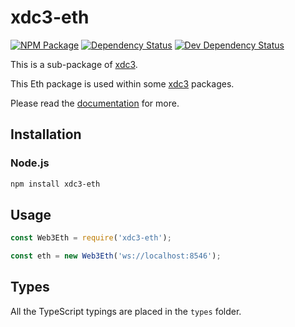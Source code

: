 # xdc3-eth

[![NPM Package][npm-image]][npm-url] [![Dependency Status][deps-image]][deps-url] [![Dev Dependency Status][deps-dev-image]][deps-dev-url]

This is a sub-package of [xdc3][repo].

This Eth package is used within some [xdc3][repo] packages.

Please read the [documentation][docs] for more.

## Installation

### Node.js

```bash
npm install xdc3-eth
```

## Usage

```js
const Web3Eth = require('xdc3-eth');

const eth = new Web3Eth('ws://localhost:8546');
```

## Types

All the TypeScript typings are placed in the `types` folder.

[docs]: http://web3js.readthedocs.io/en/1.0/
[repo]: https://github.com/ethereum/web3-eth.js
[npm-image]: https://img.shields.io/npm/v/web3-eth.svg
[npm-url]: https://npmjs.org/package/web3-eth
[deps-image]: https://david-dm.org/XinFinOrg/XDC3/1.x/status.svg?path=packages/web3-eth
[deps-url]: https://david-dm.org/XinFinOrg/XDC3/1.x?path=packages/web3-eth
[deps-dev-image]: https://david-dm.org/XinFinOrg/XDC3/1.x/dev-status.svg?path=packages/web3-eth
[deps-dev-url]: https://david-dm.org/XinFinOrg/XDC3/1.x?type=dev&path=packages/web3-eth
